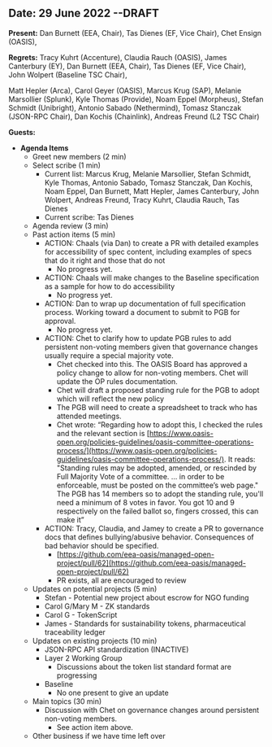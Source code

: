 
## Date: 29 June 2022  --DRAFT

**Present:** Dan Burnett (EEA, Chair), Tas Dienes (EF, Vice Chair), Chet Ensign (OASIS),

**Regrets:**  Tracy Kuhrt (Accenture), Claudia Rauch (OASIS), James Canterbury (EY), Dan Burnett (EEA, Chair), Tas Dienes (EF, Vice Chair), John Wolpert (Baseline TSC Chair),

Matt Hepler (Arca), Carol Geyer (OASIS), Marcus Krug (SAP), Melanie Marsollier (Splunk), Kyle Thomas (Provide), Noam Eppel (Morpheus), Stefan Schmidt (Unibright), Antonio Sabado (Nethermind), Tomasz Stanczak (JSON-RPC Chair), Dan Kochis (Chainlink), Andreas Freund (L2 TSC Chair)

**Guests:** 



* **Agenda Items**
    * Greet new members (2 min)
    * Select scribe (1 min)
        * Current list: Marcus Krug, Melanie Marsollier, Stefan Schmidt, Kyle Thomas, Antonio Sabado, Tomasz Stanczak, Dan Kochis, Noam Eppel, Dan Burnett, Matt Hepler, James Canterbury, John Wolpert, Andreas Freund, Tracy Kuhrt, Claudia Rauch, Tas Dienes
        * Current scribe: Tas Dienes
    * Agenda review (3 min)
    * Past action items (5 min)
        * ACTION: Chaals (via Dan) to create a PR with detailed examples for accessibility of spec content, including examples of specs that do it right and those that do not
            * No progress yet. 
        * ACTION: Chaals will make changes to the Baseline specification as a sample for how to do accessibility
            * No progress yet.
        * ACTION:  Dan to wrap up documentation of full specification process. Working toward a document to submit to PGB for approval. 
            * No progress yet.
        * ACTION: Chet to clarify how to update PGB rules to add persistent non-voting members given that governance changes usually require a special majority vote.
            * Chet checked into this.  The OASIS Board has approved a policy change to allow for non-voting members. Chet will update the OP rules documentation.
            * Chet will draft a proposed standing rule for the PGB to adopt which will reflect the new policy 
            * The PGB will need to create a spreadsheet to track who has attended meetings.
            * Chet wrote: “Regarding how to adopt this, I checked the rules and the relevant section is [https://www.oasis-open.org/policies-guidelines/oasis-committee-operations-process/](https://www.oasis-open.org/policies-guidelines/oasis-committee-operations-process/). It reads: "Standing rules may be adopted, amended, or rescinded by Full Majority Vote of a committee. ... in order to be enforceable, must be posted on the committee’s web page." The PGB has 14 members so to adopt the standing rule, you'll need a minimum of 8 votes in favor. You got 10 and 9 respectively on the failed ballot so, fingers crossed, this can make it”
        * ACTION: Tracy, Claudia, and Jamey to create a PR to governance docs that defines bullying/abusive behavior. Consequences of bad behavior should be specified.
            * [https://github.com/eea-oasis/managed-open-project/pull/62](https://github.com/eea-oasis/managed-open-project/pull/62) 
            * PR exists, all are encouraged to review
    * Updates on potential projects (5 min)
        * Stefan - Potential new project about escrow for NGO funding
        * Carol G/Mary M - ZK standards
        * Carol G - TokenScript
        * James - Standards for sustainability tokens, pharmaceutical traceability ledger
    * Updates on existing projects (10 min)
        * JSON-RPC API standardization (INACTIVE)
        * Layer 2 Working Group
            * Discussions about the token list standard format are progressing 
        * Baseline 
            * No one present to give an update
    * Main topics (30 min) 
        * Discussion with Chet on governance changes around persistent non-voting members.
            * See action item above.
    * Other business if we have time left over


